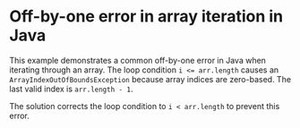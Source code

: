 # Off-by-one error in array iteration in Java
This example demonstrates a common off-by-one error in Java when iterating through an array.  The loop condition `i <= arr.length` causes an `ArrayIndexOutOfBoundsException` because array indices are zero-based. The last valid index is `arr.length - 1`.

The solution corrects the loop condition to `i < arr.length` to prevent this error.